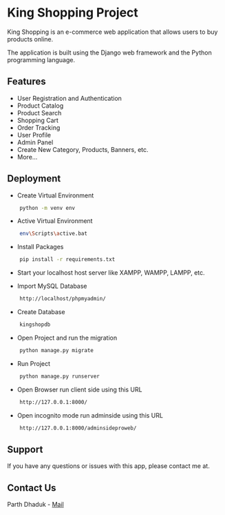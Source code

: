 # King Shopping Project

King Shopping is an e-commerce web application that allows users to buy products online. 

The application is built using the Django web framework and the Python programming language.
## Features

- User Registration and Authentication
- Product Catalog
- Product Search
- Shopping Cart
- Order Tracking
- User Profile
- Admin Panel
- Create New Category, Products, Banners, etc.
- More...

## Deployment

- Create Virtual Environment

```bash
    python -m venv env
```

- Active Virtual Environment
```bash
    env\Scripts\active.bat
```

- Install Packages
```bash
    pip install -r requirements.txt
```

- Start your localhost host server like XAMPP, WAMPP, LAMPP, etc.

- Import MySQL Database
```bash
    http://localhost/phpmyadmin/
```

- Create Database
```bash
    kingshopdb
```

- Open Project and run the migration
```bash
    python manage.py migrate
```

- Run Project
```bash
    python manage.py runserver
```

- Open Browser run client side using this URL
```bash
    http://127.0.0.1:8000/
```


- Open incognito mode run adminside using this URL
```bash
    http://127.0.0.1:8000/adminsideproweb/
```

## Support

If you have any questions or issues with this app, please contact me at.

## Contact Us
Parth Dhaduk - [Mail](mailto:ps359511@gmail.com)
